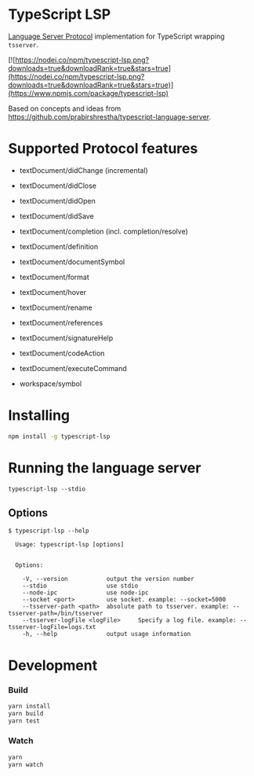 # TypeScript LSP
[Language Server Protocol](https://github.com/Microsoft/language-server-protocol) implementation for TypeScript wrapping `tsserver`.

[![https://nodei.co/npm/typescript-lsp.png?downloads=true&downloadRank=true&stars=true](https://nodei.co/npm/typescript-lsp.png?downloads=true&downloadRank=true&stars=true)](https://www.npmjs.com/package/typescript-lsp)

Based on concepts and ideas from https://github.com/prabirshrestha/typescript-language-server.

# Supported Protocol features

* textDocument/didChange (incremental)
* textDocument/didClose
* textDocument/didOpen
* textDocument/didSave

* textDocument/completion (incl. completion/resolve)
* textDocument/definition
* textDocument/documentSymbol
* textDocument/format
* textDocument/hover
* textDocument/rename
* textDocument/references
* textDocument/signatureHelp
* textDocument/codeAction
* textDocument/executeCommand
* workspace/symbol

# Installing

```sh
npm install -g typescript-lsp
```

# Running the language server

```
typescript-lsp --stdio
```

## Options

```
$ typescript-lsp --help

  Usage: typescript-lsp [options]


  Options:

    -V, --version           output the version number
    --stdio                 use stdio
    --node-ipc              use node-ipc
    --socket <port>         use socket. example: --socket=5000
    --tsserver-path <path>  absolute path to tsserver. example: --tsserver-path=/bin/tsserver
    --tsserver-logFile <logFile>     Specify a log file. example: --tsserver-logFile=logs.txt
    -h, --help              output usage information
```

# Development

### Build

```sh
yarn install
yarn build
yarn test
```

### Watch

```sh
yarn
yarn watch
```
